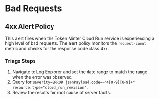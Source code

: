 # Bad Requests

## 4xx Alert Policy

This alert fires when the Token Minter Cloud Run service is experiencing a high level of bad requests. The alert policy monitors the `request-count` metric and checks for the response code class 4xx.

### Triage Steps

1. Navigate to Log Explorer and set the date range to match the range when the error was observed.
2. Query for `severity=ERROR jsonPayload.code=~"4[0-9][0-9]+" resource.type="cloud_run_revision"`.
3. Review the results for root cause of server faults.
